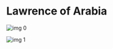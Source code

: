 # Lawrence of Arabia

![img 0](https://i.imgur.com/KNmAVAu.jpg)

![img 1](https://i.imgur.com/TX0TQki.png)

